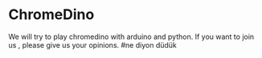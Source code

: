 # ChromeDino
We will try to play chromedino with arduino and python.
If you want to join us , please give us your opinions.
#ne diyon düdük
